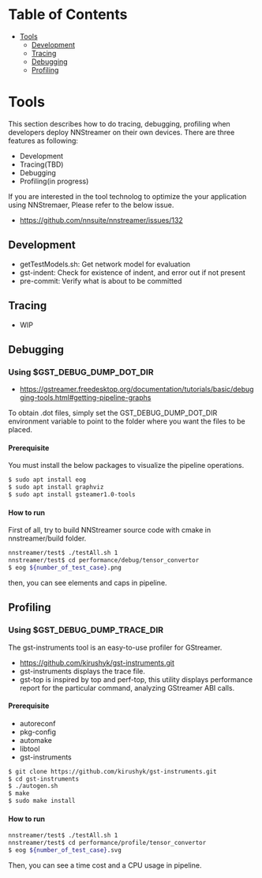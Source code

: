 

Table of Contents
=================

* [Tools](#tools)
  * [Development](##development)
  * [Tracing](##tracing)
  * [Debugging](##debugging)
  * [Profiling](##profiling)


# Tools

This section describes how to do tracing, debugging, profiling when developers deploy NNStreamer on their own devices. 
There are three features as following: 

- Development
- Tracing(TBD)
- Debugging
- Profiling(in progress)

If you are interested in the tool technolog to optimize the your application using NNStremaer, Please refer to the below issue. 
* https://github.com/nnsuite/nnstreamer/issues/132


## Development 
* getTestModels.sh: Get network model for evaluation
* gst-indent: Check for existence of indent, and error out if not present
* pre-commit: Verify what is about to be committed

## Tracing
* WIP


## Debugging

### Using $GST_DEBUG_DUMP_DOT_DIR
* https://gstreamer.freedesktop.org/documentation/tutorials/basic/debugging-tools.html#getting-pipeline-graphs

To obtain .dot files, simply set the GST_DEBUG_DUMP_DOT_DIR environment variable to point to the folder where you want the files to be placed.

#### Prerequisite
You must install the below packages to visualize the pipeline operations.
```bash
$ sudo apt install eog
$ sudo apt install graphviz
$ sudo apt install gsteamer1.0-tools
```

#### How to run

First of all, try to build NNStreamer source code with cmake in nnstreamer/build folder.

```bash
nnstreamer/test$ ./testAll.sh 1
nnstreamer/test$ cd performance/debug/tensor_convertor
$ eog ${number_of_test_case}.png
```

then, you can see elements and caps in pipeline.

## Profiling

### Using $GST_DEBUG_DUMP_TRACE_DIR
The gst-instruments tool is an easy-to-use profiler for GStreamer.
* https://github.com/kirushyk/gst-instruments.git
* gst-instruments displays the trace file.
* gst-top is inspired by top and perf-top, this utility displays performance report for the particular command, analyzing GStreamer ABI calls.

#### Prerequisite

- autoreconf
- pkg-config
- automake
- libtool
- gst-instruments

```bash
$ git clone https://github.com/kirushyk/gst-instruments.git
$ cd gst-instruments
$ ./autogen.sh
$ make
$ sudo make install
```

#### How to run

```bash
nnstreamer/test$ ./testAll.sh 1
nnstreamer/test$ cd performance/profile/tensor_convertor
$ eog ${number_of_test_case}.svg
```

Then, you can see a time cost and a CPU usage in pipeline.
